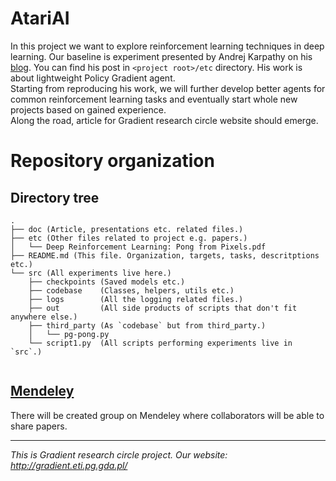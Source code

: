 # AtariAI

In this project we want to explore reinforcement learning techniques in deep learning. Our baseline is experiment presented by Andrej Karpathy on his [blog](http://karpathy.github.io/2016/05/31/rl/). You can find his post in `<project root>/etc` directory. His work is about lightweight Policy Gradient agent.  
Starting from reproducing his work, we will further develop better agents for common reinforcement learning tasks and eventually start whole new projects based on gained experience.  
Along the road, article for Gradient research circle website should emerge.

# Repository organization

## Directory tree

```
.
├── doc (Article, presentations etc. related files.)
├── etc (Other files related to project e.g. papers.)
│   └── Deep Reinforcement Learning: Pong from Pixels.pdf
├── README.md (This file. Organization, targets, tasks, descritptions etc.)
└── src (All experiments live here.)
    ├── checkpoints (Saved models etc.)
    ├── codebase    (Classes, helpers, utils etc.)
    ├── logs        (All the logging related files.)
    ├── out         (All side products of scripts that don't fit anywhere else.)
    ├── third_party (As `codebase` but from third_party.)
    │   └── pg-pong.py
    └── script1.py  (All scripts performing experiments live in `src`.)
    
```

## [Mendeley](https://www.mendeley.com/)

There will be created group on Mendeley where collaborators will be able to share papers.

---

_This is Gradient research circle project. Our website: http://gradient.eti.pg.gda.pl/_
